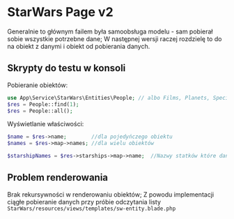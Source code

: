 # StarWars Page v2

Generalnie to głównym failem była samoobsługa modelu - sam pobierał sobie wszystkie potrzebne dane; W następnej wersji raczej rozdzielę to do na obiekt z danymi i obiekt od pobierania danych.

## Skrypty do testu w konsoli

Pobieranie obiektów:
```php
use App\Service\StarWars\Entities\People; // albo Films, Planets, Species, Starships, Vehicles
$res = People::find(1);
$res = People::all();
```

Wyświetlanie właściwości:
```php
$name = $res->name;        //dla pojedyńczego obiektu
$names = $res->map->names; //dla wielu obiektów

$starshipNames = $res->starships->map->name;  //Nazwy statków które dana osoba może plilotować (pojedyńczy obiekt)
```

## Problem renderowania

Brak rekursywności w renderowaniu obiektów;
Z powodu implementacji ciągłe pobieranie danych przy próbie odczytania listy
`StarWars/resources/views/templates/sw-entity.blade.php`

